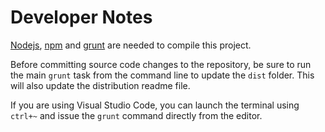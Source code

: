 # Developer Notes

[Nodejs](https://nodejs.org/en/download/), [npm](https://www.npmjs.com/) and [grunt](http://gruntjs.com/)
are needed to compile this project.

Before committing source code changes to the repository,
be sure to run the main `grunt` task from the command line
to update the `dist` folder. This will also update the distribution
readme file.

If you are using Visual Studio Code, you can launch the terminal
using `ctrl+~` and issue the `grunt` command directly from the editor.
